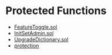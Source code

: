 # Protected Functions

<!-- START_INDEX -->
- [FeatureToggle.sol](./FeatureToggle.sol/index.md)
- [InitSetAdmin.sol](./InitSetAdmin.sol/index.md)
- [UpgradeDictionary.sol](./UpgradeDictionary.sol/index.md)
- [protection](./protection/index.md)
<!-- END_INDEX -->
